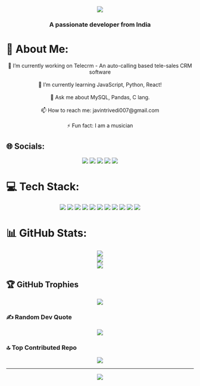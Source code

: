 <h1 align="center">
    <img src="https://readme-typing-svg.herokuapp.com/?font=Righteous&size=35&center=true&vCenter=true&width=500&height=70&duration=5500&lines=Hi+There!+👋;+I'm+Javin+Trivedi!;" />
</h1>
<h3 align="center">A passionate developer from India</h3>

# 💫 About Me:
<p align="center">
🔭 I’m currently working on Telecrm - An auto-calling based tele-sales CRM software<br><br>
🌱 I’m currently learning JavaScript, Python, React!<br><br>
💬 Ask me about MySQL, Pandas, C lang.<br><br>
📫 How to reach me: javintrivedi007@gmail.com<br><br>
⚡ Fun fact: I am a musician
</p>

## 🌐 Socials:
<p align="center">
<a href="https://instagram.com/javintrivedi"><img src="https://img.shields.io/badge/Instagram-%23E4405F.svg?logo=Instagram&logoColor=white"></a>
<a href="https://linkedin.com/in/javintrivedi"><img src="https://img.shields.io/badge/LinkedIn-%230077B5.svg?logo=linkedin&logoColor=white"></a>
<a href="https://pinterest.com/javintrivedi007"><img src="https://img.shields.io/badge/Pinterest-%23E60023.svg?logo=Pinterest&logoColor=white"></a>
<a href="https://youtube.com/@quarancreativejt"><img src="https://img.shields.io/badge/YouTube-%23FF0000.svg?logo=YouTube&logoColor=white"></a>
<a href="mailto:javintrivedi007@gmail.com"><img src="https://img.shields.io/badge/Email-D14836?logo=gmail&logoColor=white"></a>
</p>

# 💻 Tech Stack:
<p align="center">
<img src="https://img.shields.io/badge/c-%2300599C.svg?style=for-the-badge&logo=c&logoColor=white">
<img src="https://img.shields.io/badge/c++-%2300599C.svg?style=for-the-badge&logo=c%2B%2B&logoColor=white">
<img src="https://img.shields.io/badge/java-%23ED8B00.svg?style=for-the-badge&logo=openjdk&logoColor=white">
<img src="https://img.shields.io/badge/javascript-%23323330.svg?style=for-the-badge&logo=javascript&logoColor=%23F7DF1E">
<img src="https://img.shields.io/badge/python-3670A0?style=for-the-badge&logo=python&logoColor=ffdd54">
<img src="https://img.shields.io/badge/mysql-4479A1.svg?style=for-the-badge&logo=mysql&logoColor=white">
<img src="https://img.shields.io/badge/adobe-%23FF0000.svg?style=for-the-badge&logo=adobe&logoColor=white">
<img src="https://img.shields.io/badge/Canva-%2300C4CC.svg?style=for-the-badge&logo=Canva&logoColor=white">
<img src="https://img.shields.io/badge/Matplotlib-%23ffffff.svg?style=for-the-badge&logo=Matplotlib&logoColor=black">
<img src="https://img.shields.io/badge/NumPy-%23013243.svg?style=for-the-badge&logo=numpy&logoColor=white">
<img src="https://img.shields.io/badge/pandas-%23150458.svg?style=for-the-badge&logo=pandas&logoColor=white">
</p>

# 📊 GitHub Stats:
<p align="center">
<img src="https://github-readme-stats.vercel.app/api?username=javintrivedi&theme=codeSTACKr&hide_border=false&include_all_commits=true&count_private=false">
<br/>
<img src="https://github-readme-streak-stats.herokuapp.com/?user=javintrivedi&theme=codeSTACKr&hide_border=false">
<br/>
<img src="https://github-readme-stats.vercel.app/api/top-langs/?username=javintrivedi&theme=codeSTACKr&hide_border=false&include_all_commits=true&count_private=false&layout=compact">
</p>

## 🏆 GitHub Trophies
<p align="center">
<img src="https://github-profile-trophy.vercel.app/?username=javintrivedi&theme=dracula&no-frame=false&no-bg=true&margin-w=4">
</p>

### ✍️ Random Dev Quote
<p align="center">
<img src="https://quotes-github-readme.vercel.app/api?type=horizontal&theme=radical">
</p>

### 🔝 Top Contributed Repo
<p align="center">
<img src="https://github-contributor-stats.vercel.app/api?username=javintrivedi&limit=5&theme=onedark&combine_all_yearly_contributions=true">
</p>

---
<p align="center">
<a href="https://visitcount.itsvg.in"><img src="https://visitcount.itsvg.in/api?id=javintrivedi&icon=7&color=8"></a>
</p>

<!-- Proudly created with GPRM ( https://gprm.itsvg.in ) -->
